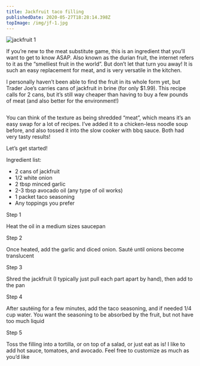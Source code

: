 ```yaml
---
title: Jackfruit taco filling
publishedDate: 2020-05-27T18:28:14.398Z
topImage: /img/jf-1.jpg
---
```

![jackfruit 1](/img/jf-1.jpg "food-jackfruit 1")

If you’re new to the meat substitute game, this is an ingredient that you’ll want to get to know ASAP. Also known as the durian fruit, the internet refers to it as the “smelliest fruit in the world”. But don’t let that turn you away! It is such an easy replacement for meat, and is very versatile in the kitchen.



I personally haven’t been able to find the fruit in its whole form yet, but Trader Joe’s carries cans of jackfruit in brine (for only $1.99). This recipe calls for 2 cans, but it’s still way cheaper than having to buy a few pounds of meat (and also better for the environment!)

![]()

You can think of the texture as being shredded “meat”, which means it’s an easy swap for a lot of recipes. I’ve added it to a chicken-less noodle soup before, and also tossed it into the slow cooker with bbq sauce. Both had very tasty results!



Let’s get started!



Ingredient list:

* 2 cans of jackfruit
* 1/2 white onion
* 2 tbsp minced garlic
* 2-3 tbsp avocado oil (any type of oil works)
* 1 packet taco seasoning
* Any toppings you prefer



Step 1

Heat the oil in a medium sizes saucepan

Step 2

Once heated, add the garlic and diced onion. Sauté until onions become translucent

Step 3

Shred the jackfruit (I typically just pull each part apart by hand), then add to the pan

Step 4

After sautéing for a few minutes, add the taco seasoning, and if needed 1/4 cup water. You want the seasoning to be absorbed by the fruit, but not have too much liquid

Step 5

Toss the filling into a tortilla, or on top of a salad, or just eat as is! I like to add hot sauce, tomatoes, and avocado. Feel free to customize as much as you’d like